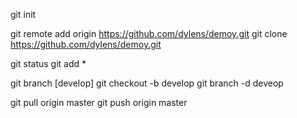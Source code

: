 git init

git remote add origin https://github.com/dylens/demoy.git
git clone https://github.com/dylens/demoy.git

git status
git add *

git branch [develop]
git checkout -b develop
git branch -d deveop

git pull origin master
git push origin master